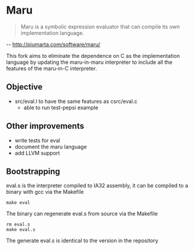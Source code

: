 # Maru

> Maru is a symbolic expression evaluator that can compile its own implementation language.

-- http://piumarta.com/software/maru/

This fork aims to eliminate the dependence on C as the implementation language
by updating the maru-in-maru interpreter to include all the features of the
maru-in-C interpreter.

## Objective
* src/eval.l to have the same features as csrc/eval.c
  * able to run test-pepsi example

## Other improvements
* write tests for eval
* document the maru language
* add LLVM support

## Bootstrapping
eval.s is the interpreter compiled to IA32 assembly, it can be compiled to a binary with gcc via the Makefile

`make eval`

The binary can regenerate eval.s from source via the Makefile

```
rm eval.s
make eval.s
```

The generate eval.s is identical to the version in the repository


